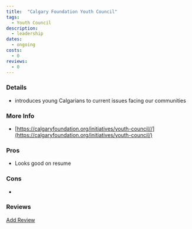 ```yaml
---
title:  "Calgary Foundation Youth Council"
tags: 
  - Youth Council
description:
  - leadership
dates:
  - ongoing
costs:
  - 0
reviews:
  - 0
---
```


### Details
- introduces young Calgarians to current issues facing our communities

### More Info
- [https://calgaryfoundation.org/initiatives/youth-council//](https://calgaryfoundation.org/initiatives/youth-council/)

### Pros
- Looks good on resume

### Cons
- 

### Reviews
<div markdown="0"><a href="{{site.baseurl}}/contact" class="btn">Add Review</a></div>